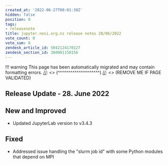```yaml
---
created_at: '2022-06-27T00:01:38Z'
hidden: false
position: 0
tags:
- releasenote
title: jupyter.nesi.org.nz release notes 28/06/2022
vote_count: 0
vote_sum: 0
zendesk_article_id: 5042124170127
zendesk_section_id: 360001150156
---
```




[//]: <> (REMOVE ME IF PAGE VALIDATED)
[//]: <> (vvvvvvvvvvvvvvvvvvvv)
!!! warning
    This page has been automatically migrated and may contain formatting errors.
[//]: <> (^^^^^^^^^^^^^^^^^^^^)
[//]: <> (REMOVE ME IF PAGE VALIDATED)

## Release Update - 28. June 2022

## New and Improved

-   Updated JupyterLab version to v3.4.3



## Fixed

-   Addressed issue handling the "slurm job id" with some Python modules
that depend on MPI